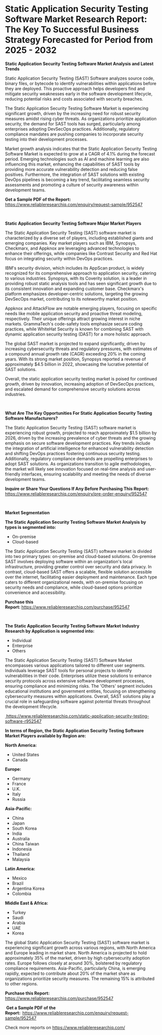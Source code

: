 <p><h1>Static Application Security Testing Software Market Research Report: The Key To Successful Business Strategy Forecasted for Period from 2025 - 2032</h1></p><p><strong>Static Application Security Testing Software Market Analysis and Latest Trends</strong></p>
<p><p>Static Application Security Testing (SAST) Software analyzes source code, binary files, or bytecode to identify vulnerabilities within applications before they are deployed. This proactive approach helps developers find and mitigate security weaknesses early in the software development lifecycle, reducing potential risks and costs associated with security breaches.</p><p>The Static Application Security Testing Software Market is experiencing significant growth, driven by the increasing need for robust security measures amidst rising cyber threats. As organizations prioritize application security, the demand for SAST tools has surged, particularly among enterprises adopting DevSecOps practices. Additionally, regulatory compliance mandates are pushing companies to incorporate security testing into their development processes.</p><p>Market growth analysis indicates that the Static Application Security Testing Software Market is expected to grow at a CAGR of 4.1% during the forecast period. Emerging technologies such as AI and machine learning are also influencing this market, enhancing the capabilities of SAST tools by providing more accurate vulnerability detection and reducing false positives. Furthermore, the integration of SAST solutions with existing DevOps pipelines is becoming a key trend, facilitating seamless security assessments and promoting a culture of security awareness within development teams.</p></p>
<p><strong>Get a Sample PDF of the Report:&nbsp;</strong> <a href="https://www.reliableresearchiq.com/enquiry/request-sample/952547?utm_campaign=3296&utm_medium=2&utm_source=Github&utm_content=ia&utm_term=07032025&utm_id=static-application-security-testing-software">https://www.reliableresearchiq.com/enquiry/request-sample/952547</a></p>
<p>&nbsp;</p>
<p><strong>Static Application Security Testing Software Major Market Players</strong></p>
<p><p>The Static Application Security Testing (SAST) software market is characterized by a diverse set of players, including established giants and emerging companies. Key market players such as IBM, Synopsys, Checkmarx, and Appknox are leveraging advanced technologies to enhance their offerings, while companies like Contrast Security and Red Hat focus on integrating security within DevOps practices.</p><p>IBM's security division, which includes its AppScan product, is widely recognized for its comprehensive approach to application security, catering to various industries. Synopsys, with its Coverity solution, is a leader in providing robust static analysis tools and has seen significant growth due to its consistent innovation and expanding customer base. Checkmarx's platform emphasizes developer-centric solutions, targeting the growing DevSecOps market, contributing to its noteworthy market position.</p><p>Appknox and AttackFlow are notable emerging players, focusing on specific needs like mobile application security and proactive threat modeling, respectively. Their unique offerings attract growing interest in niche markets. GrammaTech's code-safety tools emphasize secure coding practices, while WhiteHat Security is known for combining SAST with dynamic application security testing (DAST) for a more holistic approach.</p><p>The global SAST market is projected to expand significantly, driven by increasing cybersecurity threats and regulatory pressures, with estimates of a compound annual growth rate (CAGR) exceeding 20% in the coming years. With its strong market position, Synopsys reported a revenue of approximately $4.5 billion in 2022, showcasing the lucrative potential of SAST solutions. </p><p>Overall, the static application security testing market is poised for continued growth, driven by innovation, increasing adoption of DevSecOps practices, and escalated demand for comprehensive security solutions across industries.</p></p>
<p>&nbsp;</p>
<p><strong>What Are The Key Opportunities For Static Application Security Testing Software Manufacturers?</strong></p>
<p><p>The Static Application Security Testing (SAST) software market is experiencing robust growth, projected to reach approximately $1.5 billion by 2026, driven by the increasing prevalence of cyber threats and the growing emphasis on secure software development practices. Key trends include the integration of artificial intelligence for enhanced vulnerability detection and shifting DevOps practices fostering continuous security testing. Additionally, regulatory compliance demands are propelling enterprises to adopt SAST solutions. As organizations transition to agile methodologies, the market will likely see innovation focused on real-time analysis and user-friendly interfaces, ensuring scalability and meeting the needs of diverse development teams.</p></p>
<p><strong>Inquire or Share Your Questions If Any Before Purchasing This Report:</strong> <a href="https://www.reliableresearchiq.com/enquiry/pre-order-enquiry/952547?utm_campaign=3296&utm_medium=2&utm_source=Github&utm_content=ia&utm_term=07032025&utm_id=static-application-security-testing-software">https://www.reliableresearchiq.com/enquiry/pre-order-enquiry/952547</a></p>
<p>&nbsp;</p>
<p><strong>Market Segmentation</strong></p>
<p><strong>The Static Application Security Testing Software Market Analysis by types is segmented into:</strong></p>
<p><ul><li>On-premise</li><li>Cloud-based</li></ul></p>
<p><p>The Static Application Security Testing (SAST) software market is divided into two primary types: on-premise and cloud-based solutions. On-premise SAST involves deploying software within an organization's local infrastructure, providing greater control over security and data privacy. In contrast, cloud-based SAST offers a scalable, flexible solution accessible over the internet, facilitating easier deployment and maintenance. Each type caters to different organizational needs, with on-premise focusing on security needs and compliance, while cloud-based options prioritize convenience and accessibility.</p></p>
<p><strong>Purchase this Report:&nbsp;</strong><a href="https://www.reliableresearchiq.com/purchase/952547?utm_campaign=3296&utm_medium=2&utm_source=Github&utm_content=ia&utm_term=07032025&utm_id=static-application-security-testing-software">https://www.reliableresearchiq.com/purchase/952547</a></p>
<p>&nbsp;</p>
<p><strong>The Static Application Security Testing Software Market Industry Research by Application is segmented into:</strong></p>
<p><ul><li>Individual</li><li>Enterprise</li><li>Others</li></ul></p>
<p><p>The Static Application Security Testing (SAST) Software Market encompasses various applications tailored to different user segments. Individuals leverage SAST tools for personal projects to identify vulnerabilities in their code. Enterprises utilize these solutions to enhance security protocols across extensive software development processes, ensuring compliance and minimizing risks. The 'Others' segment includes educational institutions and government entities, focusing on strengthening cybersecurity measures within applications. Overall, SAST solutions play a crucial role in safeguarding software against potential threats throughout the development lifecycle.</p></p>
<p><a href="https://www.reliableresearchiq.com/static-application-security-testing-software-r952547?utm_campaign=3296&utm_medium=2&utm_source=Github&utm_content=ia&utm_term=07032025&utm_id=static-application-security-testing-software">&nbsp;https://www.reliableresearchiq.com/static-application-security-testing-software-r952547</a></p>
<p><strong>In terms of Region, the Static Application Security Testing Software Market Players available by Region are:</strong></p>
<p>
    <p> <strong> North America: </strong>
        <ul>
            <li>United States</li>
            <li>Canada</li>
        </ul>
        </p> 
    <p> <strong> Europe: </strong>
        <ul>
            <li>Germany</li>
            <li>France</li>
            <li>U.K.</li>
            <li>Italy</li>
            <li>Russia</li>
        </ul>
        </p> 
    <p> <strong> Asia-Pacific: </strong>
        <ul>
            <li>China</li>
            <li>Japan</li>
            <li>South Korea</li>
            <li>India</li>
            <li>Australia</li>
            <li>China Taiwan</li>
            <li>Indonesia</li>
            <li>Thailand</li>
            <li>Malaysia</li>
        </ul>
        </p> 
    <p> <strong> Latin America: </strong>
        <ul>
            <li>Mexico</li>
            <li>Brazil</li>
            <li>Argentina Korea</li>
            <li>Colombia</li>
        </ul>
        </p> 
    <p> <strong> Middle East & Africa: </strong>
        <ul>
            <li>Turkey</li>
            <li>Saudi</li>
            <li>Arabia</li>
            <li>UAE</li>
            <li>Korea</li>
        </ul>
    </p>
    </p>
<p><p>The global Static Application Security Testing (SAST) software market is experiencing significant growth across various regions, with North America and Europe leading in market share. North America is projected to hold approximately 35% of the market, driven by high cybersecurity adoption rates. Europe follows closely at around 30%, bolstered by regulatory compliance requirements. Asia-Pacific, particularly China, is emerging rapidly, expected to contribute about 20% of the market share as organizations prioritize security measures. The remaining 15% is attributed to other regions.</p></p>
<p><strong>Purchase this Report: </strong><a href="https://www.reliableresearchiq.com/purchase/952547?utm_campaign=3296&utm_medium=2&utm_source=Github&utm_content=ia&utm_term=07032025&utm_id=static-application-security-testing-software">https://www.reliableresearchiq.com/purchase/952547</a></p>
<p>&nbsp;<strong>Get a Sample PDF of the Report:&nbsp;&nbsp;</strong><a href="https://www.reliableresearchiq.com/enquiry/request-sample/952547?utm_campaign=3296&utm_medium=2&utm_source=Github&utm_content=ia&utm_term=07032025&utm_id=static-application-security-testing-software">https://www.reliableresearchiq.com/enquiry/request-sample/952547</a></p>
<p><strong></strong></p>
<p>Check more reports on <a href="https://www.reliableresearchiq.com/?utm_campaign=3296&utm_medium=2&utm_source=Github&utm_content=ia&utm_term=07032025&utm_id=static-application-security-testing-software">https://www.reliableresearchiq.com/</a></p>